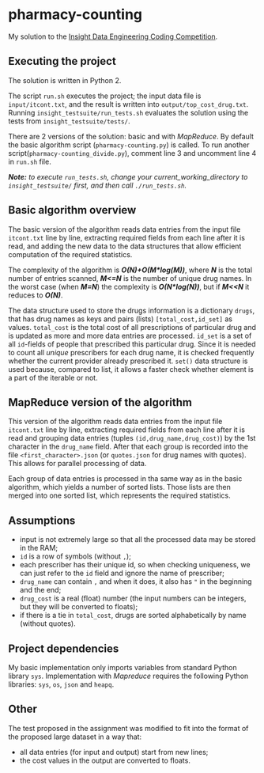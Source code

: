 # pharmacy-counting
My solution to the [Insight Data Engineering Coding Competition](https://github.com/InsightDataScience/pharmacy_counting).

## Executing the project
The solution is written in Python 2.  

The script `run.sh` executes the project; the input data file is `input/itcont.txt`, and the result is written into `output/top_cost_drug.txt`. Running `insight_testsuite/run_tests.sh` evaluates the solution using the tests from `insight_testsuite/tests/`.

There are 2 versions of the solution: basic and with _MapReduce_. By default the basic algorithm script (`pharmacy-counting.py`) is called. To run another script(`pharmacy-counting_divide.py`), comment line 3 and uncomment line 4 in `run.sh` file.

_**Note:**_ *to execute `run_tests.sh`, change your current_working_directory to `insight_testsuite/` first, and then call `./run_tests.sh`.*

## Basic algorithm overview
The basic version of the algorithm reads data entries from the input file `itcont.txt` line by line, extracting required fields from each line after it is read, and adding the new data to the data structures that allow efficient computation of the required statistics.

The complexity of the algorithm is _**O(N)+O(M*log(M))**_, where _**N**_ is the total number of entries scanned, _**M<=N**_ is the number of unique drug names. In the worst case (when _**M=N**_) the complexity is _**O(N*log(N))**_, but if _**M<<N**_ it reduces to _**O(N)**_.

The data structure used to store the drugs information is a dictionary `drugs`, that has drug names as keys and pairs (lists) `[total_cost,id_set]` as values. `total_cost` is the total cost of all prescriptions of particular drug and is updated as more and more data entries are processed. `id_set` is a set of all `id`-fields of people that prescribed this particular drug. Since it is needed to count all _unique_ prescribers for each drug name, it is checked frequently whether the current provider already prescribed it. `set()` data structure is used because, compared to list, it allows a faster check whether element is a part of the iterable or not.

## MapReduce version of the algorithm
This version of the algorithm reads data entries from the input file `itcont.txt` line by line, extracting required fields from each line after it is read and grouping data entries (tuples `(id,drug_name,drug_cost)`) by the 1st character in the `drug_name` field. After that each group is recorded into the file `<first_character>.json` (or `quotes.json` for drug names with quotes). This allows for parallel processing of data.

Each group of data entries is processed in tha same way as in the basic algorithm, which yields a number of sorted lists. Those lists are then merged into one sorted list, which represents the required statistics.

## Assumptions
* input is not extremely large so that all the processed data may be stored in the RAM;
* `id` is a row of symbols (without `,`);
* each prescriber has their unique id, so when checking uniqueness, we can just refer to the `id` field and ignore the name of prescriber;
* `drug_name` can contain `,` and when it does, it also has `"` in the beginning and the end;
* `drug_cost` is a real (float) number (the input numbers can be integers, but they will be converted to floats);
* if there is a tie in `total_cost`, drugs are sorted alphabetically by name (without quotes).

## Project dependencies
My basic implementation only imports variables from standard Python library `sys`. Implementation with _Mapreduce_ requires the following Python libraries: `sys`, `os`, `json` and `heapq`.

## Other
The test proposed in the assignment was modified to fit into the format of the proposed large dataset in a way that:
* all data entries (for input and output) start from new lines;
* the cost values in the output are converted to floats.